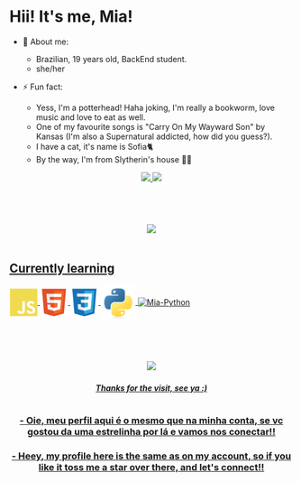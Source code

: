 # Hii! It's me, Mia!

- 🦊 About me:
    - Brazilian, 19 years old, BackEnd student.
    - she/her


- ⚡ Fun fact:
    - Yess, I'm a potterhead! Haha joking, I'm really a bookworm, love music and love to eat as well.
    - One of my favourite songs is "Carry On My Wayward Son" by Kansas (I'm also a Supernatural addicted, how did you guess?).
    - I have a cat, it's name is Sofia🐈
    - By the way, I'm from Slytherin's house 🐍💚

<div align="center">
<a href="https://github.com/miaurbanno"> 
<img height="200em" src="https://github-readme-stats.vercel.app/api?username=miaurbanno&show_icons=true&count_private=true&theme=shadow_green"/>
<img height="150em" src="https://github-readme-stats.vercel.app/api/top-langs/?username=miaurbanno&count_private=true&layout=compact&langs_count=7&theme=shadow_green"/>
</div>

# 

<div align=center>

<br>
</br>
<img src="https://github.com/miaurbanno/miaurbanno/assets/67329795/e2439bf3-8ea1-478b-b2b7-266cff05c69d">
</div>



<div style="display: inline_block"><br>
  
## Currently learning

 <img align="center" alt="Mia-Js" height="50" width="50" src="https://raw.githubusercontent.com/devicons/devicon/master/icons/javascript/javascript-plain.svg">
  
 <img align="center" alt="Mia-HTML" height="50" width="50" src="https://raw.githubusercontent.com/devicons/devicon/master/icons/html5/html5-original.svg">
  
 <img align="center" alt="Mia-CSS" height="50" width="50" src="https://raw.githubusercontent.com/devicons/devicon/master/icons/css3/css3-original.svg">

 <img align="center" alt="Mia-Python" height="62" width="62" src="https://raw.githubusercontent.com/devicons/devicon/master/icons/python/python-original.svg">

 <img align="center" alt="Mia-Python" height="55" width="55" src="https://icongr.am/devicon/nodejs-original.svg?size=128&color=currentColor">

</div>


#

<br>
</br>

<div align=center>
    <a href="https://twitter.com/miaurbanno"> 
    <img src="https://img.shields.io/badge/Twitter-1DA1F2?style=for-the-badge&logo=twitter&logoColor=black">
    
##### Thanks for the visit, see ya :)

#

### - Oie, meu perfil aqui é o mesmo que na minha conta, se vc gostou da uma estrelinha por lá e vamos nos conectar!!

### - Heey, my profile here is the same as on my account, so if you like it toss me a star over there, and let's connect!!

</div>